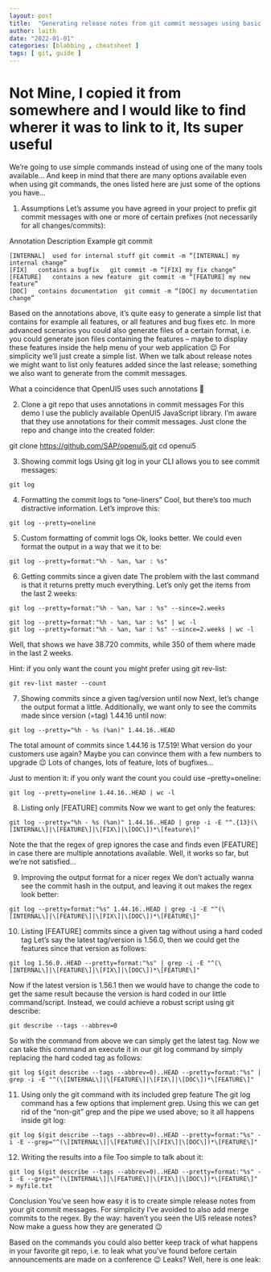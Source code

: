 ```yaml
---
layout: post
title:  "Generating release notes from git commit messages using basic shell commands (git/grep)"
author: laith
date: "2022-01-01"
categories: [blabbing , cheatsheet ]
tags: [ git, guide ]
---
```


# Not Mine, I copied it from somewhere and I would like to find wherer it was to link to it, Its super useful #

We’re going to use simple commands instead of using one of the many tools available… And keep in mind that there are many options available even when using git commands, the ones listed here are just some of the options you have…

1. Assumptions
Let’s assume you have agreed in your project to prefix git commit messages with one or more of certain prefixes (not necessarily for all changes/commits):

Annotation	Description	Example git commit
```
[INTERNAL]	used for internal stuff	git commit -m “[INTERNAL] my internal change”
[FIX]	contains a bugfix	git commit -m “[FIX] my fix change”
[FEATURE]	contains a new feature	git commit -m “[FEATURE] my new feature”
[DOC]	contains documentation	git commit -m “[DOC] my documentation change”
``` 

Based on the annotations above, it’s quite easy to generate a simple list that contains for example all features, or all features and bug fixes etc. In more advanced scenarios you could also generate files of a certain format, i.e. you could generate json files containing the features – maybe to display these features inside the help menu of your web application 😉 For simplicity we’ll just create a simple list. When we talk about release notes we might want to list only features added since the last release; something we also want to generate from the commit messages.

What a coincidence that OpenUI5 uses such annotations 🙂

 

2. Clone a git repo that uses annotations in commit messages
For this demo I use the publicly available OpenUI5 JavaScript library. I’m aware that they use annotations for their commit messages. Just clone the repo and change into the created folder:

git clone https://github.com/SAP/openui5.git
cd openui5
 

3. Showing commit logs
Using git log in your CLI allows you to see commit messages:
```
git log
```

 

4. Formatting the commit logs to “one-liners”
Cool, but there’s too much distractive information. Let’s improve this:
```
git log --pretty=oneline
```

5. Custom formatting of commit logs
Ok, looks better. We could even format the output in a way that we it to be:
```
git log --pretty=format:"%h - %an, %ar : %s"
```

6. Getting commits since a given date
The problem with the last command is that it returns pretty much everything. Let’s only get the items from the last 2 weeks:
```
git log --pretty=format:"%h - %an, %ar : %s" --since=2.weeks
```

 
```
git log --pretty=format:"%h - %an, %ar : %s" | wc -l
git log --pretty=format:"%h - %an, %ar : %s" --since=2.weeks | wc -l
```



Well, that shows we have 38.720 commits, while 350 of them where made in the last 2 weeks.

Hint: if you only want the count you might prefer using git rev-list:
```
git rev-list master --count
```

7. Showing commits since a given tag/version until now
Next, let’s change the output format a little. Additionally, we want only to see the commits made since version (=tag) 1.44.16 until now:

 
```
git log --pretty="%h - %s (%an)" 1.44.16..HEAD
```



The total amount of commits since 1.44.16 is 17.519! What version do your customers use again? Maybe you can convince them with a few numbers to upgrade 😉 Lots of changes, lots of feature, lots of bugfixes…

Just to mention it: if you only want the count you could use –pretty=oneline:
```
git log --pretty=oneline 1.44.16..HEAD | wc -l
```

8. Listing only [FEATURE] commits
Now we want to get only the features:
```
git log --pretty="%h - %s (%an)" 1.44.16..HEAD | grep -i -E "^.{13}(\[INTERNAL\]|\[FEATURE\]|\[FIX\]|\[DOC\])*\[feature\]"
```

Note the that the regex of grep ignores the case and finds even [FEATURE] in case there are multiple annotations available. Well, it works so far, but we’re not satisfied…

 

9. Improving the output format for a nicer regex
We don’t actually wanna see the commit hash in the output, and leaving it out makes the regex look better:
```
git log --pretty=format:"%s" 1.44.16..HEAD | grep -i -E "^(\[INTERNAL\]|\[FEATURE\]|\[FIX\]|\[DOC\])*\[FEATURE\]"
```

10. Listing [FEATURE] commits since a given tag without using a hard coded tag
Let’s say the latest tag/version is 1.56.0, then we could get the features since that version as follows:
```
git log 1.56.0..HEAD --pretty=format:"%s" | grep -i -E "^(\[INTERNAL\]|\[FEATURE\]|\[FIX\]|\[DOC\])*\[FEATURE\]"
```

Now if the latest version is 1.56.1 then we would have to change the code to get the same result because the version is hard coded in our little command/script. Instead, we could achieve a robust script using git describe:
```
git describe --tags --abbrev=0
```

So with the command from above we can simply get the latest tag. Now we can take this command an execute it in our git log command by simply replacing the hard coded tag as follows:
```
git log $(git describe --tags --abbrev=0)..HEAD --pretty=format:"%s" | grep -i -E "^(\[INTERNAL\]|\[FEATURE\]|\[FIX\]|\[DOC\])*\[FEATURE\]"
```

 

11. Using only the git command with its included grep feature
The git log command has a few options that implement grep. Using this we can get rid of the “non-git” grep and the pipe we used above; so it all happens inside git log:
```
git log $(git describe --tags --abbrev=0)..HEAD --pretty=format:"%s" -i -E --grep="^(\[INTERNAL\]|\[FEATURE\]|\[FIX\]|\[DOC\])*\[FEATURE\]"
```

 

12. Writing the results into a file
Too simple to talk about it:
```
git log $(git describe --tags --abbrev=0)..HEAD --pretty=format:"%s" -i -E --grep="^(\[INTERNAL\]|\[FEATURE\]|\[FIX\]|\[DOC\])*\[FEATURE\]" > myfile.txt
```

 

Conclusion
You’ve seen how easy it is to create simple release notes from your git commit messages. For simplicity I’ve avoided to also add merge commits to the regex. By the way: haven’t you seen the UI5 release notes? Now make a guess how they are generated 😉

Based on the commands you could also better keep track of what happens in your favorite git repo, i.e. to leak what you’ve found before certain announcements are made on a conference 😉 Leaks? Well, here is one leak:
